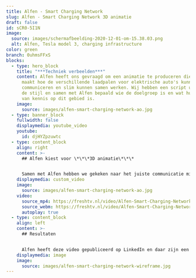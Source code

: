 ```yaml
---
title: Alfen - Smart Charging Network
slug: Alfen - Smart Charging Network 3D animatie
draft: false
id: sCR0-5I1N
image:
  source: images/schermafbeelding-2020-12-01-om-15.38.03.png
  alt: Alfen, Tesla model 3, charging infrastructure
color: green
branch: 0uhmsFFxS
blocks:
  - type: hero_block
    title: "***Techniek verbeelden***"
    content: Alfen heeft ons gevraagd om een animatie te produceren die inzichtelijk
      maakt hoe de verschillende laadpalen voor elektrische auto's kunnen
      communiceren en slim kunnen samen werken. Wij hebben een script uitgewerkt
      de stijl en samen met Alfen bepaald wie de doelgroep is en wat hun mate
      van kennis op dit gebied is.
    image:
      source: images/alfen-smart-charging-network-ao.jpg
  - type: banner_block
    fullwidth: false
    displaymedia: youtube_video
    youtube:
      id: djHYZpzuwtc
  - type: content_block
    align: right
    content: >-
      ## Alfen kiest voor \*\*\*3D animatie\*\*\* 


      Samen met Alfen hebben we gekeken naar het juiste communicatie middel. We hebben gekozen voor een 3D animatie, dit is een prachtige manier om je \*\*\*eigen wereld tot leven te brengen\*\*\*. Ook de laadpalen van Alfen zijn op deze manier super realistisch. De modellen in deze 3D animatie zijn de populaire EV's van 2020, dit voor extra herkenbaarheid.
    displaymedia: custom_video
    image:
      source: images/alfen-smart-charging-network-ao.jpg
    video:
      source_mp4: https://freshtv.nl/video/Alfen-Smart-Charging-Network-Philenflo.mp4
      source_webm: https://freshtv.nl/video/Alfen-Smart-Charging-Network-Philenflo.webm
      autoplay: true
  - type: content_block
    align: left
    content: >-
      ## Resultaten


      Alfen heeft deze video gepubliceerd op LinkedIn en daar zijn een groot aantal likes op verschenen, ook het aantal views was zeer hoog. Dit zijn natuurlijk resultaten op views, maar de echte impact heeft het salesteam met deze video. De klanten begrijpen beter wat het aanbod is en kiezen daarom sneller voor de laadpaalinfrastructuur van Alfen.
    displaymedia: image
    image:
      source: images/alfen-smart-charging-network-wireframe.jpg
---
```

